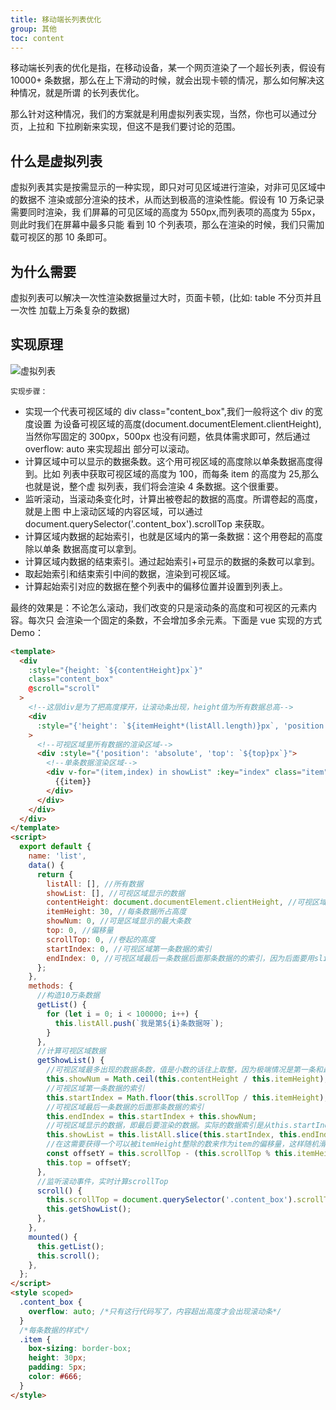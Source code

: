 ```yaml
---
title: 移动端长列表优化
group: 其他
toc: content
---
```


移动端长列表的优化是指，在移动设备，某一个网页渲染了一个超长列表，假设有 10000+
条数据，那么在上下滑动的时候，就会出现卡顿的情况，那么如何解决这种情况，就是所谓
的长列表优化。

那么针对这种情况，我们的方案就是利用虚拟列表实现，当然，你也可以通过分页，上拉和
下拉刷新来实现，但这不是我们要讨论的范围。

## 什么是虚拟列表

虚拟列表其实是按需显示的一种实现，即只对可见区域进行渲染，对非可见区域中的数据不
渲染或部分渲染的技术，从而达到极高的渲染性能。假设有 10 万条记录需要同时渲染，我
们屏幕的可见区域的高度为 550px,而列表项的高度为 55px，则此时我们在屏幕中最多只能
看到 10 个列表项，那么在渲染的时候，我们只需加载可视区的那 10 条即可。

## 为什么需要

虚拟列表可以解决一次性渲染数据量过大时，页面卡顿，(比如: table 不分页并且一次性
加载上万条复杂的数据)

## 实现原理

![虚拟列表](https://leexiaop.github.io/static/ibadgers/interview/other_verticl_list.png)

`实现步骤：`

- 实现一个代表可视区域的 div class="content_box",我们一般将这个 div 的宽度设置
  为设备可视区域的高度(document.documentElement.clientHeight),当然你写固定的
  300px，500px 也没有问题，依具体需求即可，然后通过 overflow: auto 来实现超出
  部分可以滚动。
- 计算区域中可以显示的数据条数。这个用可视区域的高度除以单条数据高度得到。比如
  列表中获取可视区域的高度为 100，而每条 item 的高度为 25,那么也就是说，整个虚
  拟列表，我们将会渲染 4 条数据。这个很重要。
- 监听滚动，当滚动条变化时，计算出被卷起的数据的高度。所谓卷起的高度，就是上图
  中上滚动区域的内容区域，可以通过
  document.querySelector('.content_box').scrollTop 来获取。
- 计算区域内数据的起始索引，也就是区域内的第一条数据：这个用卷起的高度除以单条
  数据高度可以拿到。
- 计算区域内数据的结束索引。通过起始索引+可显示的数据的条数可以拿到。
- 取起始索引和结束索引中间的数据，渲染到可视区域。
- 计算起始索引对应的数据在整个列表中的偏移位置并设置到列表上。

最终的效果是：不论怎么滚动，我们改变的只是滚动条的高度和可视区的元素内容。每次只
会渲染一个固定的条数，不会增加多余元素。下面是 vue 实现的方式 Demo：

```html
<template>
  <div
    :style="{height: `${contentHeight}px`}"
    class="content_box"
    @scroll="scroll"
  >
    <!--这层div是为了把高度撑开，让滚动条出现，height值为所有数据总高-->
    <div
      :style="{'height': `${itemHeight*(listAll.length)}px`, 'position': 'relative'}"
    >
      <!--可视区域里所有数据的渲染区域-->
      <div :style="{'position': 'absolute', 'top': `${top}px`}">
        <!--单条数据渲染区域-->
        <div v-for="(item,index) in showList" :key="index" class="item">
          {{item}}
        </div>
      </div>
    </div>
  </div>
</template>
<script>
  export default {
    name: 'list',
    data() {
      return {
        listAll: [], //所有数据
        showList: [], //可视区域显示的数据
        contentHeight: document.documentElement.clientHeight, //可视区域高度
        itemHeight: 30, //每条数据所占高度
        showNum: 0, //可是区域显示的最大条数
        top: 0, //偏移量
        scrollTop: 0, //卷起的高度
        startIndex: 0, //可视区域第一条数据的索引
        endIndex: 0, //可视区域最后一条数据后面那条数据的的索引，因为后面要用slice(start,end)方法取需要的数据，但是slice规定end对应数据不包含在里面
      };
    },
    methods: {
      //构造10万条数据
      getList() {
        for (let i = 0; i < 100000; i++) {
          this.listAll.push(`我是第${i}条数据呀`);
        }
      },
      //计算可视区域数据
      getShowList() {
        //可视区域最多出现的数据条数，值是小数的话往上取整，因为极端情况是第一条和最后一条都只显示一部分
        this.showNum = Math.ceil(this.contentHeight / this.itemHeight);
        //可视区域第一条数据的索引
        this.startIndex = Math.floor(this.scrollTop / this.itemHeight);
        //可视区域最后一条数据的后面那条数据的索引
        this.endIndex = this.startIndex + this.showNum;
        //可视区域显示的数据，即最后要渲染的数据。实际的数据索引是从this.startIndex到this.endIndex-1
        this.showList = this.listAll.slice(this.startIndex, this.endIndex);
        //在这需要获得一个可以被itemHeight整除的数来作为item的偏移量，这样随机滑动时第一条数据都是完整显示的
        const offsetY = this.scrollTop - (this.scrollTop % this.itemHeight);
        this.top = offsetY;
      },
      //监听滚动事件，实时计算scrollTop
      scroll() {
        this.scrollTop = document.querySelector('.content_box').scrollTop; //element.scrollTop方法可以获取到卷起的高度
        this.getShowList();
      },
    },
    mounted() {
      this.getList();
      this.scroll();
    },
  };
</script>
<style scoped>
  .content_box {
    overflow: auto; /*只有这行代码写了，内容超出高度才会出现滚动条*/
  }
  /*每条数据的样式*/
  .item {
    box-sizing: border-box;
    height: 30px;
    padding: 5px;
    color: #666;
  }
</style>
```

